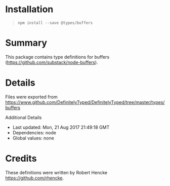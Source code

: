 # Installation
> `npm install --save @types/buffers`

# Summary
This package contains type definitions for buffers (https://github.com/substack/node-buffers).

# Details
Files were exported from https://www.github.com/DefinitelyTyped/DefinitelyTyped/tree/master/types/buffers

Additional Details
 * Last updated: Mon, 21 Aug 2017 21:49:18 GMT
 * Dependencies: node
 * Global values: none

# Credits
These definitions were written by Robert Hencke <https://github.com/rhencke>.
